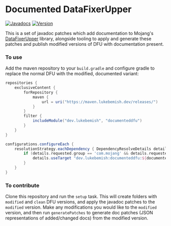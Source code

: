 # Documented DataFixerUpper
[![Javadocs](https://img.shields.io/badge/javadocs-blue?style=for-the-badge)](https://projects.lukebemish.dev/DocumentedDFU/)
[![Version](https://img.shields.io/badge/dynamic/xml?style=for-the-badge&color=blue&label=Latest%20Release&prefix=v&query=metadata%2F%2Flatest&url=https%3A%2F%2Fmaven.lukebemish.dev%2Freleases%2Fdev%2Flukebemish%2Fdocumenteddfu%2Fmaven-metadata.xml)](https://maven.lukebemish.dev/releases/dev/lukebemish/documenteddfu/)

This is a set of javadoc patches which add documentation to Mojang's [DataFixerUpper](https://github.com/Mojang/DataFixerUpper) library,
alongside tooling to apply and generate these patches and publish modified versions of DFU with documentation present.

### To use

Add the maven repository to your `build.gradle` and configure gradle to replace the normal DFU with the modified,
documented variant:
```groovy
repositories {
    exclusiveContent {
        forRepository {
            maven {
                url = uri("https://maven.lukebemish.dev/releases/")
            }
        }
        filter {
            includeModule("dev.lukebemish", "documenteddfu")
        }
    }
}

configurations.configureEach {
    resolutionStrategy.eachDependency { DependencyResolveDetails details ->
        if (details.requested.group == 'com.mojang' && details.requested.name == 'datafixerupper') {
            details.useTarget "dev.lukebemish:documenteddfu:${documentedDfuVersion}"
        }
    }
}
```

### To contribute

Clone this repository and run the `setup` task. This will create folders with `modified` and `clean` DFU versions, and
apply the javadoc patches to the `modified` version. Make any modifications you would like to the `modified` version, and
then run `generatePatches` to generate doc patches (JSON representations of added/changed docs) from the modified version.

